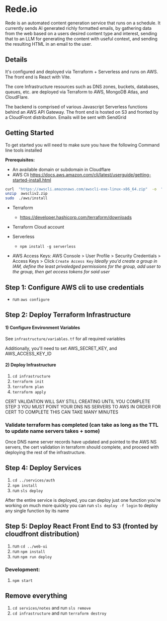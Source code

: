 
  

# Rede.io
Rede is an automated content generation service that runs on a schedule. It currently sends AI generated richly formatted emails, by gathering data from the web based on a users desired content type and interest, sending that to an LLM for generating the content with useful context, and sending the resulting HTML in an email to the user.

## Details
It's configured and deployed via Terraform + Serverless and runs on AWS.
The front end is React with Vite. 

The core Infrastructure resources such as DNS zones, buckets, databases, queues, etc. are deployed via Terraform to AWS, MongoDB Atlas, and CloudFlare.

The backend is comprised of various Javascript Serverless functions behind an AWS API Gateway. The front end is hosted on S3 and fronted by a CloudFront distribution. Emails will be sent with SendGrid

## Getting Started
To get started you will need to make sure you have the following Command line tools installed

**Prerequisites:**
- An available domain or subdomain in Cloudflare
- AWS Cli
https://docs.aws.amazon.com/cli/latest/userguide/getting-started-install.html
```sh
curl  "https://awscli.amazonaws.com/awscli-exe-linux-x86_64.zip"  -o  "awscliv2.zip"
unzip  awscliv2.zip
sudo  ./aws/install
```
- Terraform
  - https://developer.hashicorp.com/terraform/downloads
- Terraform Cloud account
- Serverless
  -  `npm install -g serverless`

 - AWS Access Keys:
AWS Console > User Profile > Security Credentials > Access Keys > Click `Create Access Key`
*Ideally you'd create a group in IAM, define the least privaledged permissions for the group, add user to the group, then get access tokens for said user*

## Step 1: Configure AWS cli to use credentials
- run `aws configure`

## Step 2: Deploy Terraform Infrastructure
#### 1) Configure Environment Variables
See `infrastructure/variables.tf` for all required variables

Additionally, you'll need to set AWS_SECRET_KEY, and AWS_ACCESS_KEY_ID

#### 2) Deploy Infrastructure
1)  `cd infrastructure`
2)  `terraform init`
3)  `terraform plan`
4)  `terraform apply`

CERT VALIDATION WILL SAY STILL CREATING UNTIL YOU COMPLETE STEP 3
YOU MUST POINT YOUR DNS NS SERVERS TO AWS IN ORDER FOR CERT TO COMPLETE
THIS CAN TAKE MANY MINUTES

### Validate terraform has completed (can take as long as the TTL to update name servers takes + some)
Once DNS name server records have updated and pointed to the AWS NS servers, the cert validation in terraform should complete, and proceed with deploying the rest of the infrastructure.

## Step 4: Deploy Services
1)  `cd ../services/auth`
2)  `npm install`
3) run `sls deploy`

After the entire service is deployed, you can deploy just one function you're working on much more quickly you can run `sls deploy -f login` to deploy any single function by its name

## Step 5: Deploy React Front End to S3 (fronted by cloudfront distribution)
1) run `cd ../web-ui`
2) run `npm install`
3) run `npm run deploy`

### Development:
1)  `npm start`

## Remove everything
1) `cd services/notes` and run `sls remove`
2) `cd infrastructure` and run `terraform destroy`